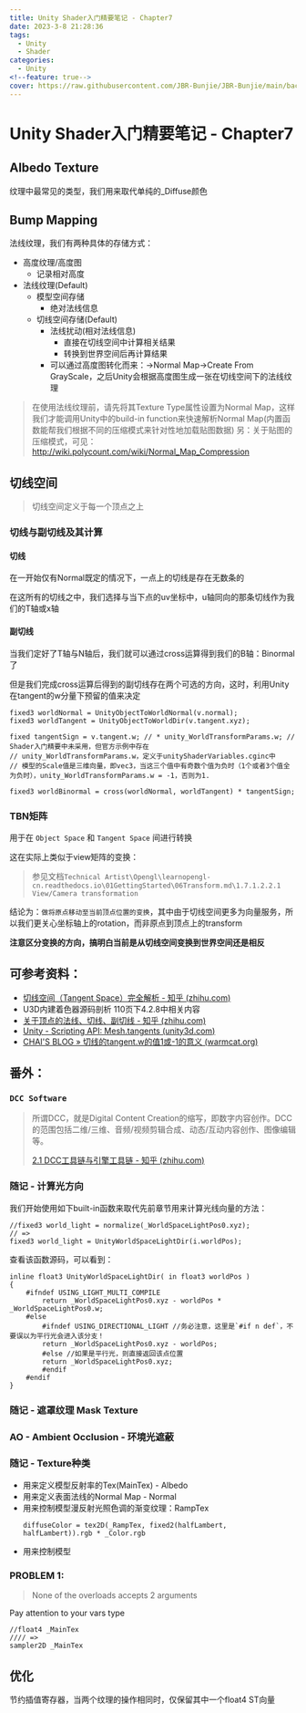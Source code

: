 ```yaml
---
title: Unity Shader入门精要笔记 - Chapter7
date: 2023-3-8 21:28:36
tags:
  - Unity
  - Shader
categories:
  - Unity
<!--feature: true-->
cover: https://raw.githubusercontent.com/JBR-Bunjie/JBR-Bunjie/main/back.jpg
---
```


# Unity Shader入门精要笔记 - Chapter7

## Albedo Texture
纹理中最常见的类型，我们用来取代单纯的_Diffuse颜色

## Bump Mapping
法线纹理，我们有两种具体的存储方式：
- 高度纹理/高度图
  - 记录相对高度
- 法线纹理(Default)
  - 模型空间存储
    - 绝对法线信息
  - 切线空间存储(Default)
    - 法线扰动(相对法线信息)
      - 直接在切线空间中计算相关结果
      - 转换到世界空间后再计算结果
    - 可以通过高度图转化而来：->Normal Map->Create From GrayScale，之后Unity会根据高度图生成一张在切线空间下的法线纹理
> 在使用法线纹理前，请先将其Texture Type属性设置为Normal Map，这样我们才能调用Unity中的build-in function来快速解析Normal Map(内置函数能帮我们根据不同的压缩模式来针对性地加载贴图数据)
> 另：关于贴图的压缩模式，可见：http://wiki.polycount.com/wiki/Normal_Map_Compression

## 切线空间

>切线空间定义于每一个顶点之上

### 切线与副切线及其计算

#### 切线

在一开始仅有Normal既定的情况下，一点上的切线是存在无数条的

在这所有的切线之中，我们选择与当下点的uv坐标中，u轴同向的那条切线作为我们的T轴或x轴

#### 副切线

当我们定好了T轴与N轴后，我们就可以通过cross运算得到我们的B轴：Binormal了

但是我们完成cross运算后得到的副切线存在两个可选的方向，这时，利用Unity在tangent的w分量下预留的值来决定

```shaderlab
fixed3 worldNormal = UnityObjectToWorldNormal(v.normal);
fixed3 worldTangent = UnityObjectToWorldDir(v.tangent.xyz);

fixed tangentSign = v.tangent.w; // * unity_WorldTransformParams.w; // Shader入门精要中未采用，但官方示例中存在
// unity_WorldTransformParams.w，定义于unityShaderVariables.cginc中
// 模型的Scale值是三维向量，即vec3，当这三个值中有奇数个值为负时（1个或者3个值全为负时），unity_WorldTransformParams.w = -1，否则为1.

fixed3 worldBinormal = cross(worldNormal, worldTangent) * tangentSign;
```

### TBN矩阵

用于在 `Object Space` 和 `Tangent Space` 间进行转换

这在实际上类似于view矩阵的变换：

>参见文档`Technical Artist\Opengl\learnopengl-cn.readthedocs.io\01GettingStarted\06Transform.md\1.7.1.2.2.1 View/Camera transformation`

结论为：`做将原点移动至当前顶点位置的变换`，其中由于切线空间更多为向量服务，所以我们更关心坐标轴上的rotation，而非原点到顶点上的transform

**注意区分变换的方向，搞明白当前是从切线空间变换到世界空间还是相反**

## 可参考资料：

- [切线空间（Tangent Space）完全解析 - 知乎 (zhihu.com)](https://zhuanlan.zhihu.com/p/139593847)
- U3D内建着色器源码剖析 110页下4.2.8中相关内容
- [关于顶点的法线、切线、副切线 - 知乎 (zhihu.com)](https://zhuanlan.zhihu.com/p/103546030)
- [Unity - Scripting API: Mesh.tangents (unity3d.com)](https://docs.unity3d.com/ScriptReference/Mesh-tangents.html)
- [CHAI'S BLOG » 切线的tangent.w的值1或-1的意义 (warmcat.org)](http://warmcat.org/chai/blog/?p=2004)

## 番外：

### `DCC Software`

> 所谓DCC，就是Digital Content Creation的缩写，即数字内容创作。DCC的范围包括二维/三维、音频/视频剪辑合成、动态/互动内容创作、图像编辑等。
> 
> [2.1 DCC工具链与引擎工具链 - 知乎 (zhihu.com)](https://zhuanlan.zhihu.com/p/506895643)


### 随记 - 计算光方向

我们开始使用如下built-in函数来取代先前章节用来计算光线向量的方法：
```shaderlab
//fixed3 world_light = normalize(_WorldSpaceLightPos0.xyz);
// =>
fixed3 world_light = UnityWorldSpaceLightDir(i.worldPos);
```

查看该函数源码，可以看到：
```shaderlab
inline float3 UnityWorldSpaceLightDir( in float3 worldPos )
{
    #ifndef USING_LIGHT_MULTI_COMPILE
        return _WorldSpaceLightPos0.xyz - worldPos * _WorldSpaceLightPos0.w;
    #else
        #ifndef USING_DIRECTIONAL_LIGHT //务必注意，这里是`#if n def`，不要误以为平行光会进入该分支！
        return _WorldSpaceLightPos0.xyz - worldPos;
        #else //如果是平行光，则直接返回该点位置
        return _WorldSpaceLightPos0.xyz;
        #endif
    #endif
}
```
### 随记 - 遮罩纹理 Mask Texture 

### AO - Ambient Occlusion - 环境光遮蔽


### 随记 - Texture种类

- 用来定义模型反射率的Tex(MainTex) - Albedo
- 用来定义表面法线的Normal Map - Normal
- 用来控制模型漫反射光照色调的渐变纹理：RampTex
  ```shaderlab
  diffuseColor = tex2D(_RampTex, fixed2(halfLambert, halfLambert)).rgb * _Color.rgb 
  ```
- 用来控制模型

### PROBLEM 1:
> None of the overloads accepts 2 arguments

Pay attention to your vars type
```shaderlab
//float4 _MainTex
//// =>
sampler2D _MainTex
```

## 优化

节约插值寄存器，当两个纹理的操作相同时，仅保留其中一个float4 ST向量